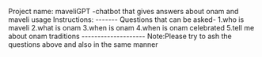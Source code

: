 Project name: maveliGPT
         -chatbot that gives answers about onam and maveli
usage Instructions:
                        ------- Questions that can be asked-
      1.who is maveli
      2.what is onam
      3.when is onam
      4.when is onam celebrated
      5.tell me about onam traditions
                                   -------------------- Note:Please try to ash the questions above and also in the same manner
